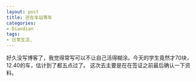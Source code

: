 ```yaml
---
layout: post
title: 还在车站等车
categories:
- Diandian
tags:
- 日常生活, 
---
```

好久没写博客了，我觉得常写可以不让自己活得糊涂。今天的学生竟然才70块，12.40的车，估计到了都五点过了。 这次去主要是在在签证之前最后确认一下资料。
